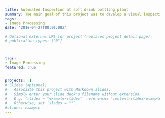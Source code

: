 ```yaml
---
title: Automated Inspection at soft drink bottling plant
summary: The main goal of this project was to develop a visual inspection system. The following fault conditions were aimed to be detected: 1) Bottle under filled, 2) Bottle over filled, 3) Bottle has label missing, 4) Bottle has label but label printing was failed, 5) Bottle label is not straight, 6) Bottle cap is missing, 7) Bottle is deformed in some way. Background studies include extracting region of interest, computing mean gray level, binarizing any chosen region of interest with a particular thresholding, computing percentage of black pixels and comparing to normal bottle values, extracting red channel, edge detection and obtaining connected components & their bounding boxes, finding largest bounding box, comparing area, height & width to the normal. Depending on the fault condition different types of step were applied. And a simple graphical user interface was designed.
tags:
- Image Processing
date: "2016-04-27T00:00:00Z"

# Optional external URL for project (replaces project detail page).
# publication_types: ["0"]



tags:
- Image Processing
featured: true


projects: []
# Slides (optional).
#   Associate this project with Markdown slides.
#   Simply enter your slide deck's filename without extension.
#   E.g. `slides = "example-slides"` references `content/slides/example-slides.md`.
#   Otherwise, set `slides = ""`.
#slides: example
---
```

